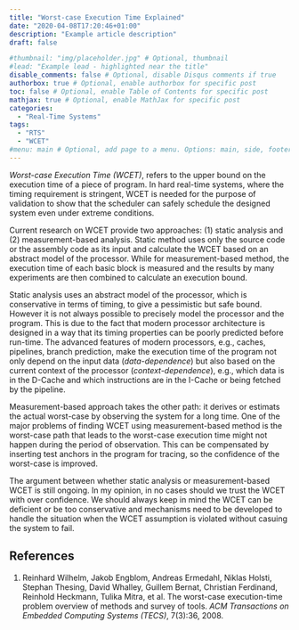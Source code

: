 ```yaml
---
title: "Worst-case Execution Time Explained"
date: "2020-04-08T17:20:46+01:00"
description: "Example article description"
draft: false

#thumbnail: "img/placeholder.jpg" # Optional, thumbnail
#lead: "Example lead - highlighted near the title"
disable_comments: false # Optional, disable Disqus comments if true
authorbox: true # Optional, enable authorbox for specific post
toc: false # Optional, enable Table of Contents for specific post
mathjax: true # Optional, enable MathJax for specific post
categories:
  - "Real-Time Systems"
tags:
  - "RTS"
  - "WCET"
#menu: main # Optional, add page to a menu. Options: main, side, footer
---
```


*Worst-case Execution Time (WCET)*, refers to the upper bound on the execution time of a piece of program. In hard real-time systems, where the timing requirement is stringent, WCET is needed for the purpose of validation to show that the scheduler can safely schedule the designed system even under extreme conditions.

Current research on WCET provide two approaches: (1) static analysis and (2) measurement-based analysis. Static method uses only the source code or the assembly code as its input and calculate the WCET based on an abstract model of the processor. While for measurement-based method, the execution time of each basic block is measured and the results by many experiments are then combined to calculate an execution bound.

Static analysis uses an abstract model of the processor, which is conservative in terms of timing, to give a pessimistic but safe bound. However it is not always possible to precisely model the processor and the program. This is due to the fact that modern processor architecture is designed in a way that its timing properties can be poorly predicted before run-time. The advanced features of modern processors, e.g., caches, pipelines, branch prediction, make the execution time of the program not only depend on the input data (*data-dependence*) but also based on the current context of the processor (*context-dependence*), e.g., which data is in the D-Cache and which instructions are in the I-Cache or being fetched by the pipeline.

Measurement-based approach takes the other path: it derives or estimats the actual worst-case by observing the system for a long time. One of the major problems of finding WCET using measurement-based method is the worst-case path that leads to the worst-case execution time might not happen during the period of observation. This can be compensated by inserting test anchors in the program for tracing, so the confidence of the worst-case is improved.

The argument between whether static analysis or measurement-based WCET is still ongoing. In my opinion, in no cases should we trust the WCET with over confidence. We should always keep in mind the WCET can be deficient or be too conservative and mechanisms need to be developed to handle the situation when the WCET assumption is violated without casuing the system to fail.


## References

1. Reinhard Wilhelm, Jakob Engblom, Andreas Ermedahl, Niklas Holsti, Stephan Thesing, David Whalley, Guillem Bernat, Christian Ferdinand, Reinhold Heckmann, Tulika Mitra, et al. The worst-case execution-time problem overview of methods and survey of tools. *ACM Transactions on Embedded Computing Systems (TECS)*, 7(3):36, 2008.
